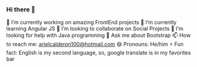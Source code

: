 ### Hi there 👋


 🔭 I’m currently working on amazing FrontEnd projects
 🌱 I’m currently learning Angular JS
 👯 I’m looking to collaborate on Social Projects
 🤔 I’m looking for help with Java programming
 💬 Ask me about Bootstrap
 📫 How to reach me: arielcalderon100@hotmail.com
 😄 Pronouns: He/him
 ⚡ Fun fact: English is my second language, so, google translate is in my favorites bar

